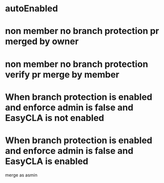 # autoEnabled

# non member no branch protection pr merged by owner
# non member no branch protection verify pr merge by member

# When branch protection is enabled and enforce admin is false and EasyCLA is not enabled

# When branch protection is enabled and enforce admin is false and EasyCLA is enabled

merge as asmin
